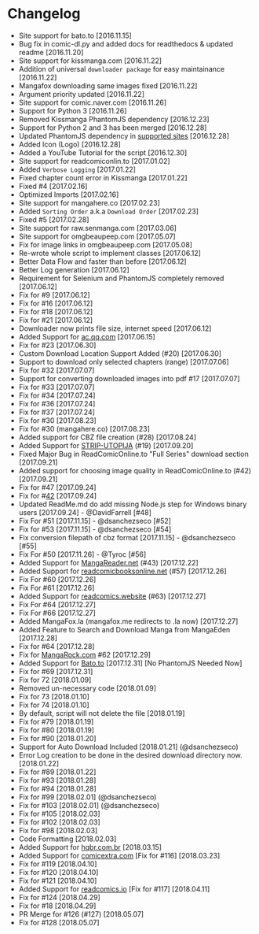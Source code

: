 # Changelog

- Site support for bato.to [2016.11.15]
- Bug fix in comic-dl.py and added docs for readthedocs & updated readme [2016.11.20]
- Site support for kissmanga.com [2016.11.22]
- Addition of universal `downloader package` for easy maintainance [2016.11.22]
- Mangafox downloading same images fixed [2016.11.22]
- Argument priority updated [2016.11.22]
- Site support for comic.naver.com [2016.11.26]
- Support for Python 3 [2016.11.26]
- Removed Kissmanga PhantomJS dependency [2016.12.23]
- Support for Python 2 and 3 has been merged [2016.12.28]
- Updated PhantomJS dependency in [supported sites](https://github.com/Xonshiz/comic-dl/blob/master/Supported_Sites.md) [2016.12.28]
- Added Icon (Logo) [2016.12.28]
- Added a YouTube Tutorial for the script [2016.12.30]
- Site support for readcomiconlin.to [2017.01.02]
- Added `Verbose Logging` [2017.01.22]
- Fixed chapter count error in Kissmanga [2017.01.22]
- Fixed #4 [2017.02.16]
- Optimized Imports [2017.02.16]
- Site support for mangahere.co [2017.02.23]
- Added `Sorting Order` a.k.a `Download Order` [2017.02.23]
- Fixed #5 [2017.02.28]
- Site support for raw.senmanga.com [2017.03.06]
- Site support for omgbeaupeep.com [2017.05.07]
- Fix for image links in omgbeaupeep.com [2017.05.08]
- Re-wrote whole script to implement classes [2017.06.12]
- Better Data Flow and faster than before [2017.06.12]
- Better Log generation [2017.06.12]
- Requirement for Selenium and PhantomJS completely removed [2017.06.12]
- Fix for #9 [2017.06.12]
- Fix for #16 [2017.06.12]
- Fix for #18 [2017.06.12]
- Fix for #21 [2017.06.12]
- Downloader now prints file size, internet speed [2017.06.12]
- Added Support for [ac.qq.com](http://ac.qq.com) [2017.06.15]
- Fix for #23 [2017.06.30]
- Custom Download Location Support Added (#20) [2017.06.30]
- Support to download only selected chapters (range) [2017.07.06]
- Fix for #32 [2017.07.07]
- Support for converting downloaded images into pdf #17 [2017.07.07]
- Fix for #33 [2017.07.07]
- Fix for #34 [2017.07.24]
- Fix for #36 [2017.07.24]
- Fix for #37 [2017.07.24]
- Fix for #30 [2017.08.23]
- Fix for #30 (mangahere.co) [2017.08.23]
- Added support for CBZ file creation (#28) [2017.08.24]
- Added Support for [STRIP-UTOPIJA](http://striputopija.blogspot.in/) (#19) [2017.09.20]
- Fixed Major Bug in ReadComicOnline.to "Full Series" download section [2017.09.21]
- Added support for choosing image quality in ReadComicOnline.to (#42) [2017.09.21]
- Fix for #47 [2017.09.24]
- Fix for #[42](https://github.com/Xonshiz/comic-dl/issues/42#issuecomment-331693291) [2017.09.24]
- Updated ReadMe.md do add missing Node.js step for Windows binary users [2017.09.24] - @DavidFarrell [#48]
- Fix For #51 [2017.11.15] - @dsanchezseco [#52]
- Fix for #53 [2017.11.15] - @dsanchezseco [#54]
- Fix conversion filepath of cbz format [2017.11.15] - @dsanchezseco [#55]
- Fix For #50 [2017.11.26] - @Tyroc [#56]
- Added Support for [MangaReader.net](http://mangareader.net/) (#43) [2017.12.22]
- Added Support for [readcomicbooksonline.net](http://readcomicbooksonline.net/) (#57) [2017.12.26]
- Fix For #60 [2017.12.26]
- Fix For #61 [2017.12.26]
- Added Support for [readcomics.website](http://www.readcomics.website/) (#63) [2017.12.27]
- Fix For #64 [2017.12.27]
- Fix For #66 [2017.12.27]
- Added MangaFox.la (mangafox.me redirects to .la now) [2017.12.27]
- Added Feature to Search and Download Manga from MangaEden [2017.12.28]
- Fix for #64 [2017.12.28]
- Fix for [MangaRock.com](https://mangarock.com) #62 [2017.12.29]
- Added Support for [Bato.to](http://bato.to/) [2017.12.31] [No PhantomJS Needed Now]
- Fix for #69 [2017.12.31]
- Fix for 72 [2018.01.09]
- Removed un-necessary code [2018.01.09]
- Fix for 73 [2018.01.10]
- Fix for 74 [2018.01.10]
- By default, script will not delete the file [2018.01.19]
- Fix for #79 [2018.01.19]
- Fix for #80 [2018.01.19]
- Fix for #90 [2018.01.20]
- Support for Auto Download Included [2018.01.21] (@dsanchezseco)
- Error Log creation to be done in the desired download directory now. [2018.01.22]
- Fix for #89 [2018.01.22]
- Fix for #93 [2018.01.28]
- Fix for #94 [2018.01.28]
- Fix for #99 [2018.02.01] (@dsanchezseco)
- Fix for #103 [2018.02.01] (@dsanchezseco)
- Fix for #105 [2018.02.03]
- Fix for #102 [2018.02.03]
- Fix for #98 [2018.02.03]
- Code Formatting [2018.02.03]
- Added Support for [hqbr.com.br](https://hqbr.com.br/home) [2018.03.15]
- Added Support for [comicextra.com](http://www.comicextra.com/) [Fix for #116] [2018.03.23]
- Fix for #119 [2018.04.10]
- Fix for #120 [2018.04.10]
- Fix for #121 [2018.04.10]
- Added Support for [readcomics.io](https://www.readcomics.io/) [Fix for #117] [2018.04.11]
- Fix for #124 [2018.04.29]
- Fix for #18 [2018.04.29]
- PR Merge for #126 (#127)  [2018.05.07]
- Fix for #128 [2018.05.07]